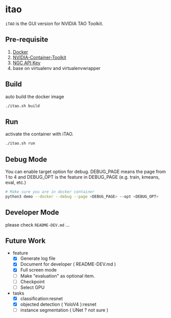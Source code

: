 # itao
`iTAO` is the GUI version for NVIDIA TAO Toolkit.

## Pre-requisite
1. [Docker](https://max-c.notion.site/Install-Docker-9a0927c9b8aa4455b66548843246152f)
2. [NVIDIA-Container-Toolkit](https://max-c.notion.site/Install-NVIDIA-Container-Toolkit-For-Docker-7db1728db09e4378871303ae6c616401)
3. [NGC API Key](https://max-c.notion.site/Get-NVIDIA-NGC-API-Key-911f9d0a5e1147bf8ad42f3c0c8ca116)
4. base on virtualenv and virtualenvwrapper

## Build
auto build the docker image
```bash
./itao.sh build
```

## Run
activate the container with iTAO.
```bash
./itao.sh run
```

## Debug Mode
You can enable target option for debug. DEBUG_PAGE means the page from 1 to 4 and DEBUG_OPT is the feature in DEBUG_PAGE (e.g. train, kmeans, eval, etc.)
```bash
# Make sure you are in docker container
python3 demo --docker --debug --page <DEBUG_PAGE> --opt <DEBUG_OPT>
```

## Developer Mode
please check `README-DEV.md` ...


## Future Work
* feature
  - [x] Generate log file
  - [x] Document for developer ( README-DEV.md )
  - [x] Full screen mode
  - [ ] Make "evaluation" as optional item.
  - [ ] Checkpoint
  - [ ] Select GPU

* tasks
  - [x] classification:resnet
  - [x] objected detection ( YoloV4 ):resnet
  - [ ] instance segmentation ( UNet ? not sure )
